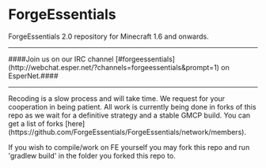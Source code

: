 ForgeEssentials
===============
ForgeEssentials 2.0 repository for Minecraft 1.6 and onwards.
<hr>
####Join us on our IRC channel [#forgeessentials](http://webchat.esper.net/?channels=forgeessentials&prompt=1) on EsperNet.####
<hr>
Recoding is a slow process and will take time. We request for your cooperation in being patient.
All work is currently being done in forks of this repo as we wait for a definitive strategy and a stable GMCP build.
You can get a list of forks [here](https://github.com/ForgeEssentials/ForgeEssentials/network/members).

If you wish to compile/work on FE yourself you may fork this repo and run 'gradlew build' in the folder you forked this repo to.